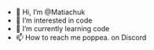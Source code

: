 - 👋 Hi, I’m @Matiachuk
- 👀 I’m interested in code
- 🌱 I’m currently learning code
- 📫 How to reach me poppea. on Discord
